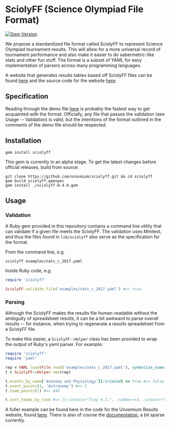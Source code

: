# SciolyFF (Science Olympiad File Format)

[![Gem Version](https://badge.fury.io/rb/sciolyff.svg)](https://badge.fury.io/rb/sciolyff)

We propose a standardized file format called SciolyFF to represent Science
Olympiad tournament results. This will allow for a more universal record of
tournament performance and also make it easier to do sabermetric-like stats and
other fun stuff. The format is a subset of YAML for easy implementation of
parsers across many programming languages.

A website that generates results tables based off SciolyFF files can be found
[here](https://unosmium.netlify.com/results/) and the source code for the website
[here](https://github.com/unosmium/unosmium.github.io).

## Specification

Reading through the demo file [here](examples/demo.yaml) is probably the fastest
way to get acquainted with the format. Officially, any file that passes the
validation (see Usage -- Validation) is valid, but the intentions of the format
outlined in the comments of the demo file should be respected.

## Installation

```
gem install sciolyff
```

This gem is currently in an alpha stage. To get the latest changes before
official releases, build from source:

```
git clone https://github.com/unosmium/sciolyff.git && cd sciolyff
gem build sciolyff.gemspec
gem install ./sciolyff-0.4.0.gem
```

## Usage

### Validation

A Ruby gem provided in this repository contains a command line utility that can
validate if a given file meets the SciolyFF. The validation uses Minitest, and
thus the files found in `lib/sciolyff` also serve as the specification for the
format.

From the command line, e.g.

```
sciolyff examples/nats_c_2017.yaml
```

Inside Ruby code, e.g.

```ruby
require 'sciolyff'

SciolyFF.validate_file('examples/nats_c_2017.yaml') #=> true
```

### Parsing

Although the SciolyFF makes the results file human-readable without the
ambiguity of spreadsheet results, it can be a bit awkward to parse overall
results -- for instance, when trying to regenerate a results spreadsheet from a
SciolyFF file.

To make this easier, a `SciolyFF::Helper` class has been provided to wrap the
output of Ruby's yaml parser. For example:

```ruby
require 'sciolyff'
require 'yaml'

rep = YAML.load(File.read('examples/nats_c_2017.yaml'), symbolize_names: true)
t = SciolyFF::Helper.new(rep)

t.events_by_name['Anatomy and Physiology'][:trialed] == true #=> false
t.event_points(1, 'Astronomy') #=> 5
t.team_points(1) #=> 448

t.sort_teams_by_rank #=> [{:school=>"Troy H.S.", :number=>3, :state=>"CA"}, ... ]
```

A fuller example can be found here in the code for the Unosmium Results website,
found
[here](https://github.com/unosmium/unosmium.github.io/blob/master/source/results/template.html.erb).
There is also of course the
[documentation](https://www.rubydoc.info/gems/sciolyff/0.4.0), a bit sparse
currently.
